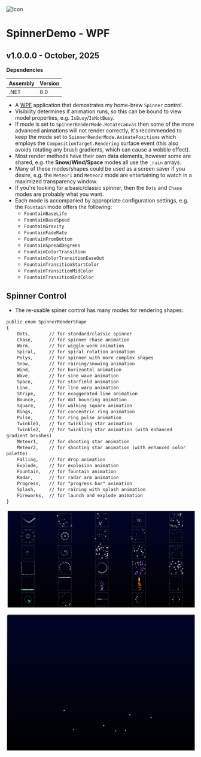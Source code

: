 ![Icon](./src/Assets/AppIcon.ico)

# SpinnerDemo - WPF

## v1.0.0.0 - October, 2025
**Dependencies**

| Assembly | Version |
| ---- | ---- |
| .NET | 8.0 |

- A [WPF](https://learn.microsoft.com/en-us/dotnet/desktop/wpf) application that demostrates my home-brew `Spinner` control.
- Visibility determines if animation runs, so this can be bound to view model properties, e.g. `IsBusy`/`IsNotBusy`.
- If mode is set to `SpinnerRenderMode.RotateCanvas` then some of the more advanced animations will not render correctly, it's recommended to keep the mode set to `SpinnerRenderMode.AnimatePositions` which employs the `CompositionTarget.Rendering` surface event (this also avoids rotating any brush gradients, which can cause a wobble effect).
- Most render methods have their own data elements, however some are shared, e.g. the **Snow/Wind/Space** modes all use the `_rain` arrays.
- Many of these modes/shapes could be used as a screen saver if you desire, e.g. the `Meteor1` and `Meteor2` mode are entertaining to watch in a maximized transparency window.
- If you're looking for a basic/classic spinner, then the `Dots` and `Chase` modes are probably what you want.
- Each mode is accompanied by appropriate configuration settings, e.g. the `Fountain` mode offers the following:
    - `FountainBaseLife`
    - `FountainBaseSpeed`
    - `FountainGravity`
    - `FountainFadeRate`
    - `FountainFromBottom`
    - `FountainSpreadDegrees`
    - `FountainColorTransition`
    - `FountainColorTransitionEaseOut`
    - `FountainTransitionStartColor`
    - `FountainTransitionMidColor`
    - `FountainTransitionEndColor`

## Spinner Control

- The re-usable spiner control has many modes for rendering shapes:

```
public enum SpinnerRenderShape
{
    Dots,       // for standard/classic spinner
    Chase,      // for spinner chase animation
    Worm,       // for wiggle worm animation
    Spiral,     // for spiral rotation animation
    Polys,      // for spinner with more complex shapes
    Snow,       // for raining/snowing animation
    Wind,       // for horizontal animation
    Wave,       // for sine wave animation
    Space,      // for starfield animation
    Line,       // for line warp animation
    Stripe,     // for exaggerated line animation
    Bounce,     // for dot bouncing animation
    Square,     // for walking square animation
    Rings,      // for concentric ring animation
    Pulse,      // for ring pulse animation
    Twinkle1,   // for twinkling star animation
    Twinkle2,   // for twinkling star animation (with enhanced gradient brushes)
    Meteor1,    // for shooting star animation
    Meteor2,    // for shooting star animation (with enhanced color palette)
    Falling,    // for drop animation
    Explode,    // for explosion animation
    Fountain,   // for fountain animation
    Radar,      // for radar arm animation
    Progress,   // for "progress bar" animation
    Splash,     // for raining with splash animation
    Fireworks,  // for launch and explode animation
}
```

![Running](./src/Assets/Demo.gif)

![Example](./src/Assets/Firework.gif)
